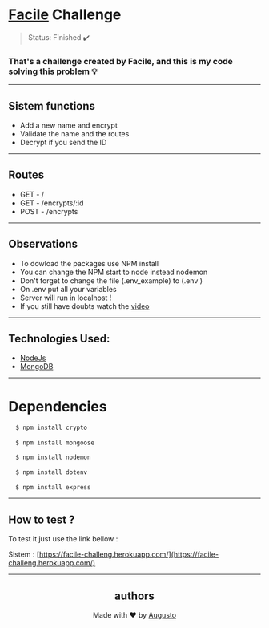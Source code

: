# [Facile](https://facilesistemas.net.br) Challenge

>Status: Finished ✔️

### That's a challenge created by Facile, and this is my code solving this problem 💡
---
## Sistem functions 
+ Add a new name and encrypt
+ Validate the name and the routes
+ Decrypt if you send the ID
---
## Routes

+ GET - /
+ GET - /encrypts/:id
+ POST - /encrypts
---
## Observations 
+ To dowload the packages use NPM install
+ You can change the NPM start to node instead nodemon
+ Don't forget to change the file (.env_example) to (.env )
+ On .env put all your variables 
+ Server will run in localhost !
+ If you still have doubts watch the [video](https://www.youtube.com/watch?v=SAHjdua-wYs)
---
## Technologies Used:

+ [NodeJs](https://nodejs.org/en/)
+ [MongoDB](https://docs.mongodb.com)

---
# Dependencies
```bash
  $ npm install crypto
  
  $ npm install mongoose

  $ npm install nodemon
  
  $ npm install dotenv
  
  $ npm install express
```
---
## How to test ?

To test it just use the link bellow : 

Sistem : [https://facile-challeng.herokuapp.com/](https://facile-challeng.herokuapp.com/)

---

<h2 align='center'>authors</h2>
<div align='center'>
  Made with ❤️ by <a href="https://github.com/AugustoBernardes">Augusto</a>
</div>

